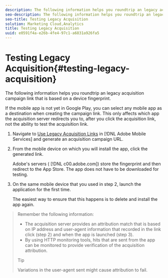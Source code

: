 ```yaml
---
description: The following information helps you roundtrip an legacy acquisition campaign link that is based on a device fingerprint.
seo-description: The following information helps you roundtrip an legacy acquisition campaign link that is based on a device fingerprint.
seo-title: Testing Legacy Acquisition
solution: Marketing Cloud,Analytics
title: Testing Legacy Acquisition
uuid: e0591f4a-e26b-4fe4-97c1-a6831a926fa5
---
```


# Testing Legacy Acquisition{#testing-legacy-acquisition}

The following information helps you roundtrip an legacy acquisition campaign link that is based on a device fingerprint.

<!-- 

there is no "legacy acquisition" page in the Mobile UI. Can this topic be removed?

 -->

If the mobile app is not yet in Google Play, you can select any mobile app as a destination when creating the campaign link. This only affects which app the acquisition server redirects you to, after you click the acquisition link, not the ability to test the acquisition link. 

1. Navigate to [Use Legacy Acquisition Links](https://marketing.adobe.com/resources/help/en_US/mobile/index.html?f=c_use_legacy_acquisition_links) in [!DNL Adobe Mobile Services] and generate an acquisition campaign URL.
1. From the mobile device on which you will install the app, click the generated link.

   Adobe's servers ( [!DNL c00.adobe.com]) store the fingerprint and then redirect to the App Store. The app does not have to be downloaded for testing. 

1. On the same mobile device that you used in step 2, launch the application for the first time.

   The easiest way to ensure that this happens is to delete and install the app again. 

>Remember the following information: 
>
>* The acquisition server provides an attribution match that is based on IP address and user-agent information that recorded in the link click (step 2) and when the app is launched (step 3). 
>* By using HTTP monitoring tools, hits that are sent from the app can be monitored to provide verification of the acquisition attribution. 
>
>>[!TIP]
>>
>>Variations in the user-agent sent might cause attribution to fail. 
>
